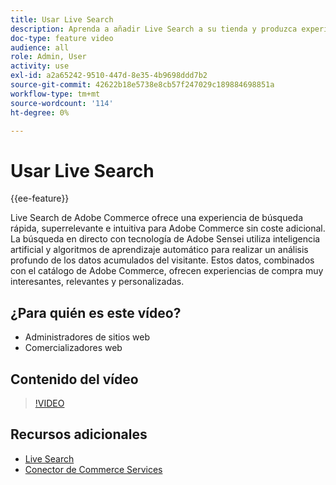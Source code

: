 ```yaml
---
title: Usar Live Search
description: Aprenda a añadir Live Search a su tienda y produzca experiencias de compra muy atractivas, relevantes y personalizadas.
doc-type: feature video
audience: all
role: Admin, User
activity: use
exl-id: a2a65242-9510-447d-8e35-4b9698ddd7b2
source-git-commit: 42622b18e5738e8cb57f247029c189884698851a
workflow-type: tm+mt
source-wordcount: '114'
ht-degree: 0%

---
```


# Usar Live Search

{{ee-feature}}

Live Search de Adobe Commerce ofrece una experiencia de búsqueda rápida, superrelevante e intuitiva para Adobe Commerce sin coste adicional. La búsqueda en directo con tecnología de Adobe Sensei utiliza inteligencia artificial y algoritmos de aprendizaje automático para realizar un análisis profundo de los datos acumulados del visitante. Estos datos, combinados con el catálogo de Adobe Commerce, ofrecen experiencias de compra muy interesantes, relevantes y personalizadas.

## ¿Para quién es este vídeo?

- Administradores de sitios web
- Comercializadores web

## Contenido del vídeo

>[!VIDEO](https://video.tv.adobe.com/v/337365?quality=12&learn=on)

## Recursos adicionales

- [Live Search](https://experienceleague.adobe.com/docs/commerce-merchant-services/live-search/overview.html)
- [Conector de Commerce Services](https://experienceleague.adobe.com/docs/commerce-merchant-services/user-guides/integration-services/saas.html)
